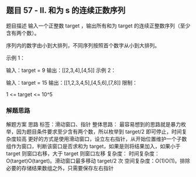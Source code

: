 ## 题目 57 - II. 和为 s 的连续正数序列
题目描述
输入一个正整数 target ，输出所有和为 target 的连续正整数序列（至少含有两个数）。

序列内的数字由小到大排列，不同序列按照首个数字从小到大排列。

示例 1：


输入：target = 9
输出：[[2,3,4],[4,5]]
示例 2：


输入：target = 15
输出：[[1,2,3,4,5],[4,5,6],[7,8]]
限制：

1 <= target <= 10^5


### 解题思路
  解题方案
思路
标签：滑动窗口、指针
整体思路：
最容易想到的思路就是暴力枚举，因为题目条件要求至少含有两个数，所以枚举到 target/2 即可停止，时间复杂度较高
更好的方式是使用滑动窗口，设立左右指针，从开始位置维护一个子数组作为窗口，判断该窗口是否求和为 target，如果是则将结果加入，如果小于 target 则窗口右移，大于 target 则窗口左移
复杂度：
时间复杂度：O(target)O(target)。滑动窗口最多移动 target/2 次
空间复杂度：O(1)O(1)。排除必要的存储结果数组之外，只需要保存左右指针
